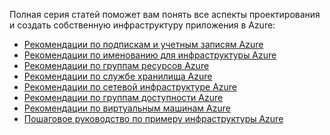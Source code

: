 Полная серия статей поможет вам понять все аспекты проектирования и создать собственную инфраструктуру приложения в Azure:

* [Рекомендации по подпискам и учетным записям Azure](../articles/virtual-machines/virtual-machines-windows-infrastructure-subscription-accounts-guidelines.md?toc=%2fazure%2fvirtual-machines%2fwindows%2ftoc.json)
* [Рекомендации по именованию для инфраструктуры Azure](../articles/virtual-machines/virtual-machines-windows-infrastructure-naming-guidelines.md?toc=%2fazure%2fvirtual-machines%2fwindows%2ftoc.json)
* [Рекомендации по группам ресурсов Azure](../articles/virtual-machines/virtual-machines-windows-infrastructure-resource-groups-guidelines.md?toc=%2fazure%2fvirtual-machines%2fwindows%2ftoc.json)
* [Рекомендации по службе хранилища Azure](../articles/virtual-machines/virtual-machines-windows-infrastructure-storage-solutions-guidelines.md?toc=%2fazure%2fvirtual-machines%2fwindows%2ftoc.json)
* [Рекомендации по сетевой инфраструктуре Azure](../articles/virtual-machines/virtual-machines-windows-infrastructure-networking-guidelines.md?toc=%2fazure%2fvirtual-machines%2fwindows%2ftoc.json)
* [Рекомендации по группам доступности Azure](../articles/virtual-machines/virtual-machines-windows-infrastructure-availability-sets-guidelines.md?toc=%2fazure%2fvirtual-machines%2fwindows%2ftoc.json)
* [Рекомендации по виртуальным машинам Azure](../articles/virtual-machines/virtual-machines-windows-infrastructure-virtual-machine-guidelines.md?toc=%2fazure%2fvirtual-machines%2fwindows%2ftoc.json)
* [Пошаговое руководство по примеру инфраструктуры Azure](../articles/virtual-machines/virtual-machines-windows-infrastructure-example.md?toc=%2fazure%2fvirtual-machines%2fwindows%2ftoc.json)



<!--HONumber=Nov16_HO3-->


